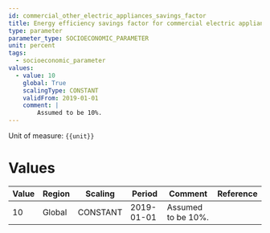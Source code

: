 ```yaml
---
id: commercial_other_electric_appliances_savings_factor
title: Energy efficiency savings factor for commercial electric appliances
type: parameter
parameter_type: SOCIOECONOMIC_PARAMETER
unit: percent
tags:
  - socioeconomic_parameter
values:
  - value: 10
    global: True
    scalingType: CONSTANT
    validFrom: 2019-01-01
    comment: |
        Assumed to be 10%.
---
```



Unit of measure: `{{unit}}`


# Values


| Value | Region | Scaling | Period | Comment | Reference |
|-------|--------|---------|--------|---------|-----------|
| 10 | Global | CONSTANT | 2019-01-01 | Assumed to be 10%. |  |


